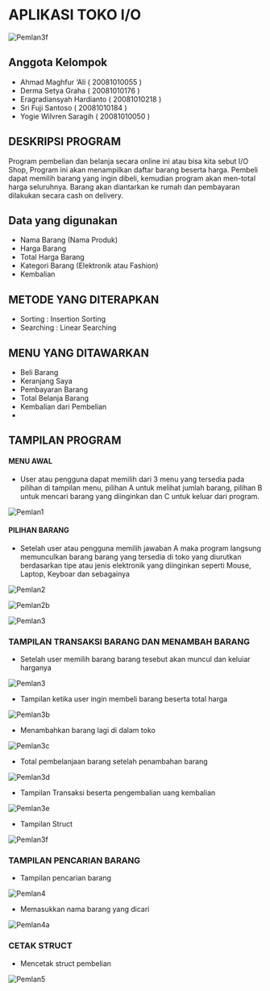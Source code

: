 # APLIKASI TOKO I/O  

![Pemlan3f](https://user-images.githubusercontent.com/89886668/147531152-3c70c136-98d2-47df-908f-b4e6732bf137.jpg)

## Anggota Kelompok
- Ahmad Maghfur ‘Ali	        ( 20081010055 )
- Derma Setya Graha		        ( 20081010176 )
- Eragradiansyah Hardianto	  ( 20081010218 )
- Sri Fuji Santoso            ( 20081010184 ) 
- Yogie Wilvren Saragih	      ( 20081010050 )

## DESKRIPSI PROGRAM
Program pembelian dan belanja secara online ini atau bisa kita sebut I/O Shop, Program ini akan menampilkan daftar barang beserta harga. Pembeli dapat memilih barang yang ingin dibeli, kemudian program akan men-total harga seluruhnya. Barang akan diantarkan ke rumah dan pembayaran dilakukan secara cash on delivery.

## Data yang digunakan
- Nama Barang (Nama Produk)
- Harga Barang
- Total Harga Barang
- Kategori Barang (Elektronik atau Fashion)
- Kembalian

## METODE YANG DITERAPKAN
- Sorting : Insertion Sorting
- Searching : Linear Searching

## MENU YANG DITAWARKAN
- Beli Barang
- Keranjang Saya
- Pembayaran Barang
- Total Belanja Barang
- Kembalian dari Pembelian
- 

## TAMPILAN PROGRAM
#### MENU AWAL 
- User atau pengguna dapat memilih dari 3 menu yang tersedia pada pilihan di tampilan menu, pilihan A untuk melihat jumlah barang, pilihan B untuk mencari barang yang diinginkan dan C untuk keluar dari program.

![Pemlan1](https://user-images.githubusercontent.com/89886668/147528900-69fd79ba-0502-4f0b-808f-8685e248d04f.jpg)

#### PILIHAN BARANG
- Setelah user atau pengguna memilih jawaban A maka program langsung memunculkan barang barang yang tersedia di toko yang diurutkan berdasarkan tipe atau jenis elektronik yang diinginkan seperti Mouse, Laptop, Keyboar dan sebagainya

![Pemlan2](https://user-images.githubusercontent.com/89886668/147528947-51566981-6706-4e3d-8b00-5b9b4ebee184.jpg)

![Pemlan2b](https://user-images.githubusercontent.com/89886668/147528976-79235a8e-d647-40c8-862e-84f41eb34a4b.jpg)

![Pemlan3](https://user-images.githubusercontent.com/89886668/147529585-f89d75e5-042d-4b5b-9c13-26329b57709c.jpg)

### TAMPILAN TRANSAKSI BARANG DAN MENAMBAH BARANG
- Setelah user memilih barang barang tesebut akan muncul dan keluiar harganya

![Pemlan3](https://user-images.githubusercontent.com/89886668/147529585-f89d75e5-042d-4b5b-9c13-26329b57709c.jpg)

- Tampilan ketika user ingin membeli barang beserta total harga

![Pemlan3b](https://user-images.githubusercontent.com/89886668/147530724-10e3e20e-3b56-4b9f-a76d-c75287fb6789.jpg)

- Menambahkan barang lagi di dalam toko

![Pemlan3c](https://user-images.githubusercontent.com/89886668/147531005-f11702b8-a195-4201-a631-d22690525920.jpg)

- Total pembelanjaan barang setelah penambahan barang 

![Pemlan3d](https://user-images.githubusercontent.com/89886668/147531030-ece42546-e3fd-49cb-b0d1-eb01d6282f6f.jpg)

- Tampilan Transaksi beserta pengembalian uang kembalian 

![Pemlan3e](https://user-images.githubusercontent.com/89886668/147531044-60a59f72-9b82-4902-a246-96e7892a6b8c.jpg)

- Tampilan Struct 

![Pemlan3f](https://user-images.githubusercontent.com/89886668/147531152-3c70c136-98d2-47df-908f-b4e6732bf137.jpg)


### TAMPILAN PENCARIAN BARANG
- Tampilan pencarian barang

![Pemlan4](https://user-images.githubusercontent.com/89886668/147624453-49ec9236-ef0f-4b0c-9cfd-ead6108a6332.jpg)

- Memasukkan nama barang yang dicari

![Pemlan4a](https://user-images.githubusercontent.com/89886668/147624566-a0d83f96-6de0-4caf-97ca-ee7ef3811565.jpg)


### CETAK STRUCT
- Mencetak struct pembelian 

![Pemlan5](https://user-images.githubusercontent.com/89886668/147624700-c54365bb-b2e3-4115-b86e-a4dce3579951.jpg)





